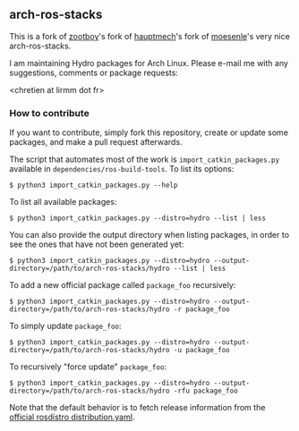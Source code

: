 arch-ros-stacks
---------------

This is a fork of [zootboy](https://github.com/zootboy/arch-ros-stacks)'s fork of [hauptmech](https://github.com/hauptmech/arch-ros-stacks)'s fork of [moesenle](https://github.com/moesenle/arch-ros-stacks)'s very nice arch-ros-stacks.

I am maintaining Hydro packages for Arch Linux. Please e-mail me with any suggestions, comments or package requests:

\<chretien at lirmm dot fr\>

### How to contribute

If you want to contribute, simply fork this repository, create or update some packages, and make a pull request afterwards.

The script that automates most of the work is `import_catkin_packages.py` available in `dependencies/ros-build-tools`. To list its options:

```shell
$ python3 import_catkin_packages.py --help
```

To list all available packages:

```shell
$ python3 import_catkin_packages.py --distro=hydro --list | less
```

You can also provide the output directory when listing packages, in order to see the ones that have not been generated yet:

```shell
$ python3 import_catkin_packages.py --distro=hydro --output-directory=/path/to/arch-ros-stacks/hydro --list | less
```


To add a new official package called `package_foo` recursively:

```shell
$ python3 import_catkin_packages.py --distro=hydro --output-directory=/path/to/arch-ros-stacks/hydro -r package_foo
```

To simply update `package_foo`:


```shell
$ python3 import_catkin_packages.py --distro=hydro --output-directory=/path/to/arch-ros-stacks/hydro -u package_foo
```

To recursively "force update" `package_foo`:

```shell
$ python3 import_catkin_packages.py --distro=hydro --output-directory=/path/to/arch-ros-stacks/hydro -rfu package_foo
```

Note that the default behavior is to fetch release information from the [official rosdistro distribution.yaml](https://github.com/ros/rosdistro/blob/master/hydro/distribution.yaml).
